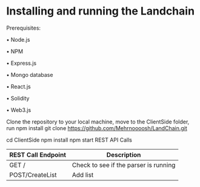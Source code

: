 

# Installing and running the Landchain 

Prerequisites:

•	Node.js

•	NPM

•	Express.js

•	Mongo database

•	React.js

•	Solidity

•	Web3.js

Clone the repository to your local machine, move to the ClientSide folder, run npm install
git clone https://github.com/Mehrnoooosh/LandChain.git

cd ClientSide
npm install
npm start
REST API Calls

| REST Call Endpoint | Description |
|------|-----|
| GET /	 | Check to see if the parser is running  | 
| POST/CreateList | Add list  | 






